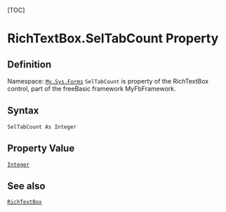 [TOC]
# RichTextBox.SelTabCount Property

## Definition
Namespace: [`My.Sys.Forms`](My.Sys.Forms.md)
`SelTabCount` is property of the RichTextBox control, part of the freeBasic framework MyFbFramework.
## Syntax
```freeBasic
SelTabCount As Integer
```
## Property Value
[`Integer`]("https://www.freebasic.net/wiki/KeyPgInteger")
## See also
[`RichTextBox`](RichTextBox.md)
